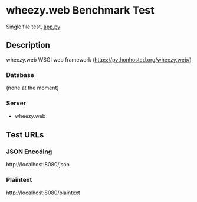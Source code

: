 # wheezy.web Benchmark Test 

Single file test, [app.py](app.py)

## Description

wheezy.web WSGI web framework (https://pythonhosted.org/wheezy.web/)

### Database

(none at the moment)

### Server

* wheezy.web

## Test URLs
### JSON Encoding

http://localhost:8080/json

### Plaintext

http://localhost:8080/plaintext

